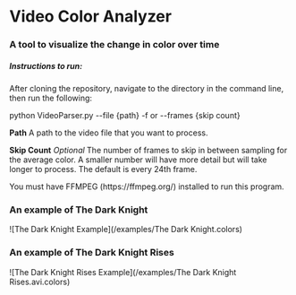 # Video Color Analyzer
<h3> A tool to visualize the change in color over time </h3>

<h5>Instructions to run:</h5>

<p>After cloning the repository, navigate to the directory in the command line, then run the following:</p>
<p>python VideoParser.py --file {path} -f or --frames {skip count}</p>

<p><b>Path</b> A path to the video file that you want to process.</p>

<p><b>Skip Count</b> <i>Optional</i>  The number of frames to skip in between sampling for the average color.  A smaller number will have more detail but will take longer to process. The default is every 24th frame.</p> 

<p>You must have FFMPEG (https://ffmpeg.org/) installed to run this program.</p>


<h3>An example of The Dark Knight</h3>
![The Dark Knight Example](/examples/The Dark Knight.colors)

<h3>An example of The Dark Knight Rises</h3>
![The Dark Knight Rises Example](/examples/The Dark Knight Rises.avi.colors)
